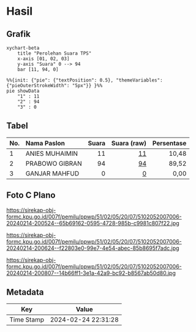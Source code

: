 # Hasil

## Grafik

```mermaid
xychart-beta
    title "Perolehan Suara TPS"
    x-axis [01, 02, 03]
    y-axis "Suara" 0 --> 94
    bar [11, 94, 0]
```

```mermaid
%%{init: {"pie": {"textPosition": 0.5}, "themeVariables": {"pieOuterStrokeWidth": "5px"}} }%%
pie showData
    "1" : 11
    "2" : 94
    "3" : 0
```

## Tabel

| No. | Nama Paslon    | Suara | Suara (raw) | Persentase |
|:--- |:-------------- | -----:| -----------:| ----------:|
| 1   | ANIES MUHAIMIN | 11    | [11][p-1]   | 10,48      |
| 2   | PRABOWO GIBRAN | 94    | [94][p-2]   | 89,52      |
| 3   | GANJAR MAHFUD  | 0     | [0][p-3]    | 0,00       |


[p-1]: https://github.com/gigit-pemilu/pemilu-2024-51-bali/blob/main/pilpres/hitung-suara/sub/51-bali/sub/02-tabanan/sub/05-tabanan/sub/2007-denbantas/sub/006-tps/sub/paslon-1.txt
[p-2]: https://github.com/gigit-pemilu/pemilu-2024-51-bali/blob/main/pilpres/hitung-suara/sub/51-bali/sub/02-tabanan/sub/05-tabanan/sub/2007-denbantas/sub/006-tps/sub/paslon-2.txt
[p-3]: https://github.com/gigit-pemilu/pemilu-2024-51-bali/blob/main/pilpres/hitung-suara/sub/51-bali/sub/02-tabanan/sub/05-tabanan/sub/2007-denbantas/sub/006-tps/sub/paslon-3.txt

## Foto C Plano

https://sirekap-obj-formc.kpu.go.id/007f/pemilu/ppwp/51/02/05/20/07/5102052007006-20240214-200524--65b69162-0595-4728-985b-c9981c807f22.jpg

https://sirekap-obj-formc.kpu.go.id/007f/pemilu/ppwp/51/02/05/20/07/5102052007006-20240214-200624--f22803e0-99e7-4e54-abec-85b8695f7adc.jpg

https://sirekap-obj-formc.kpu.go.id/007f/pemilu/ppwp/51/02/05/20/07/5102052007006-20240214-200807--14b66ff1-3e1a-42a9-bc92-b8567ab50d80.jpg


## Metadata

| Key        | Value               |
| ---------- | ------------------- |
| Time Stamp | 2024-02-24 22:31:28 |




